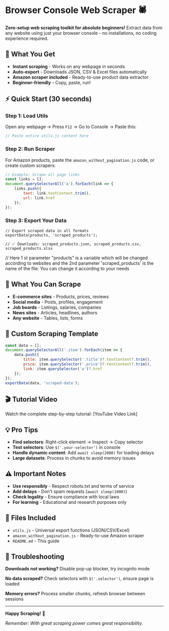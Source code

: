 # Browser Console Web Scraper 🕷️

**Zero-setup web scraping toolkit for absolute beginners!** Extract data from any website using just your browser console - no installations, no coding experience required.

## 🚀 What You Get

- **Instant scraping** - Works on any webpage in seconds
- **Auto-export** - Downloads JSON, CSV & Excel files automatically  
- **Amazon scraper included** - Ready-to-use product data extractor
- **Beginner-friendly** - Copy, paste, run!

## ⚡ Quick Start (30 seconds)

### Step 1: Load Utils
Open any webpage → Press `F12` → Go to Console → Paste this:

```javascript
// Paste entire utils.js content here
```

### Step 2: Run Scraper  
For Amazon products, paste the `amazon_without_pagination.js` code, or create custom scrapers:

```javascript
// Example: Scrape all page links
const links = [];
document.querySelectorAll('a').forEach(link => {
    links.push({
        text: link.textContent.trim(),
        url: link.href
    });
});

```

### Step 3: Export Your Data
```
// Export scraped data in all formats
exportData(products, 'scraped_products');

// ✅ Downloads: scraped_products.json, scraped_products.csv, scraped_products.xlsx
```
// Here 1 st parameter "products" is a variable which will be changed according to websites and the 2nd parameter 'scraped_products' is the name of the file. You can change it according to your needs

## 🎯 What You Can Scrape

- **E-commerce sites** - Products, prices, reviews
- **Social media** - Posts, profiles, engagement  
- **Job boards** - Listings, salaries, companies
- **News sites** - Articles, headlines, authors
- **Any website** - Tables, lists, forms

## 🔧 Custom Scraping Template

```javascript
const data = [];
document.querySelectorAll('.item').forEach(item => {
    data.push({
        title: item.querySelector('.title')?.textContent?.trim(),
        price: item.querySelector('.price')?.textContent?.trim(),
        link: item.querySelector('a')?.href
    });
});
exportData(data, 'scraped-data');
```

## 🎬 Tutorial Video

Watch the complete step-by-step tutorial: [YouTube Video Link]

## 💡 Pro Tips

- **Find selectors**: Right-click element → Inspect → Copy selector
- **Test selectors**: Use `$('.your-selector')` in console
- **Handle dynamic content**: Add `await sleep(2000)` for loading delays
- **Large datasets**: Process in chunks to avoid memory issues

## ⚠️ Important Notes

- **Use responsibly** - Respect robots.txt and terms of service
- **Add delays** - Don't spam requests (`await sleep(1000)`)
- **Check legality** - Ensure compliance with local laws
- **For learning** - Educational and research purposes only

## 📁 Files Included

- `utils.js` - Universal export functions (JSON/CSV/Excel)
- `amazon_without_pagination.js` - Ready-to-use Amazon scraper
- `README.md` - This guide

## 🚨 Troubleshooting

**Downloads not working?** Disable pop-up blocker, try incognito mode

**No data scraped?** Check selectors with `$('.selector')`, ensure page is loaded

**Memory errors?** Process smaller chunks, refresh browser between sessions

---

**Happy Scraping!** 🎉 

*Remember: With great scraping power comes great responsibility.*
